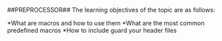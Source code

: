 ##PREPROCESSOR##
The learning objectives of the topic are as follows:

*What are macros and how to use them
*What are the most common predefined macros
*How to include guard your header files
